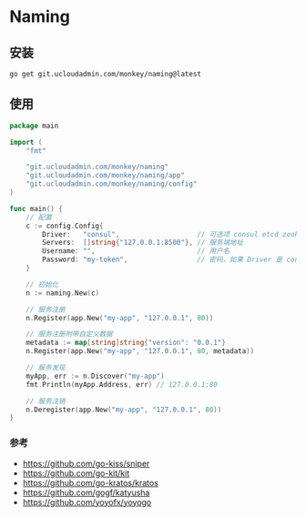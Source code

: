 # Naming

## 安装

 ```shell
 go get git.ucloudadmin.com/monkey/naming@latest
 ```

## 使用

```go
package main

import (
	"fmt"

	"git.ucloudadmin.com/monkey/naming"
	"git.ucloudadmin.com/monkey/naming/app"
	"git.ucloudadmin.com/monkey/naming/config"
)

func main() {
	// 配置
	c := config.Config{
		Driver:   "consul",                   // 可选项 consul etcd zookeeper
		Servers:  []string{"127.0.0.1:8500"}, // 服务端地址
		Username: "",                         // 用户名
		Password: "my-token",                 // 密码，如果 Driver 是 consul，填写 consul 的 Token
	}

	// 初始化
	n := naming.New(c)

	// 服务注册
	n.Register(app.New("my-app", "127.0.0.1", 80))

	// 服务注册附带自定义数据
	metadata := map[string]string{"version": "0.0.1"}
	n.Register(app.New("my-app", "127.0.0.1", 80, metadata))

	// 服务发现
	myApp, err := n.Discover("my-app")
	fmt.Println(myApp.Address, err) // 127.0.0.1:80

	// 服务注销
	n.Deregister(app.New("my-app", "127.0.0.1", 80))
}
```

### 参考

- https://github.com/go-kiss/sniper
- https://github.com/go-kit/kit
- https://github.com/go-kratos/kratos
- https://github.com/gogf/katyusha
- https://github.com/yoyofx/yoyogo